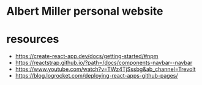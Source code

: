 # Albert Miller personal website

# resources
* https://create-react-app.dev/docs/getting-started/#npm
* https://reactstrap.github.io/?path=/docs/components-navbar--navbar
* https://www.youtube.com/watch?v=TWz4TjSssbg&ab_channel=Trevolt
* https://blog.logrocket.com/deploying-react-apps-github-pages/